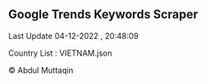 

## Google Trends Keywords Scraper 
 
Last Update 04-12-2022 , 20:48:09

Country List :
VIETNAM.json



© Abdul Muttaqin 
